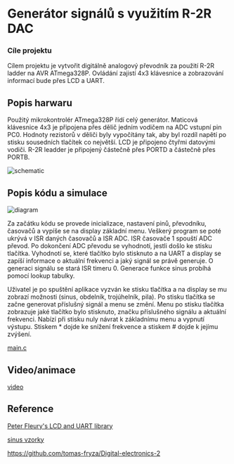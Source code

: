 # Generátor signálů s využitím R-2R DAC

### Cíle projektu

Cílem projektu je vytvořit digitálně analogový převodník za použití R-2R ladder na AVR ATmega328P. Ovládání zajistí 4x3 klávesnice a zobrazování informací bude přes LCD a UART. 


## Popis harwaru

Použitý mikrokontrolér ATmega328P řídí celý generátor. Maticová klávesnice 4x3 je připojena přes dělič jedním vodičem na ADC vstupní pin PC0. Hodnoty rezistorů v děliči byly vypočítány tak, aby byl rozdíl napětí po stisku sousedních tlačítek co největší. LCD je připojeno čtyřmi datovými vodiči. R-2R leadder je připojený částečně přes PORTD a částečně přes PORTB.

![schematic](https://user-images.githubusercontent.com/71698018/102280153-e51e2100-3f2c-11eb-9f09-7c88580527f8.PNG)

## Popis kódu a simulace

![diagram](https://user-images.githubusercontent.com/71698018/102279864-6b863300-3f2c-11eb-9747-47fd06339c5d.png)

Za začátku kódu se provede inicializace, nastavení pinů, převodníku, časovačů a vypíše se na display základní menu. Veškerý program se poté ukrývá v ISR daných časovačů a ISR ADC. ISR časovače 1 spouští ADC převod. Po dokončení ADC převodu se vyhodnotí, jestli došlo ke stisku tlačítka. Vyhodnotí se, které tlačítko bylo stisknuto a na UART a display se zapíší informace o aktuální frekvenci a jaký signál se právě generuje. O generaci signálu se stará ISR timeru 0. Generace funkce sinus probíhá pomocí lookup tabulky.

Uživatel je po spuštění aplikace vyzván ke stisku tlačítka a na display se mu zobrazí možnosti (sinus, obdelník, trojúhelník, pila). Po stisku tlačítka se začne generovat příslušný signál a menu se změní. Menu po stisku tlačítka zobrazuje jaké tlačítko bylo stisknuto, značku příslušného signálu a aktuální frekvenci. Nabízí při stisku nuly návrat k základnímu menu a vypnutí výstupu. Stiskem * dojde ke snížení frekvence a stiskem # dojde k jejímu zvýšení.

[main.c](https://github.com/langrfrantisek/Digital-electronics-2/blob/master/project/DAC/DAC/main.c)


## Video/animace

[video](https://drive.google.com/file/d/1Q5DAWgp-w9RkpAxS_AesRBgdQx01LGIt/view?usp=sharing)


## Reference

[Peter Fleury's LCD and UART library](http://www.peterfleury.epizy.com/avr-software.html)

[sinus vzorky](http://aquaticus.info/pwm-sine-wave)

https://github.com/tomas-fryza/Digital-electronics-2
